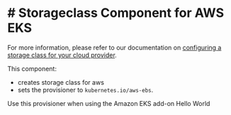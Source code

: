 # # Storageclass Component for AWS EKS

For more information, please refer to our documentation on [configuring a storage class for your cloud provider](https://docs.sourcegraph.com/admin/deploy/kubernetes/configure#configure-a-storage-class).

This component:

- creates storage class for aws
- sets the provisioner to `kubernetes.io/aws-ebs`.

Use this provisioner when using the Amazon EKS add-on
Hello World

